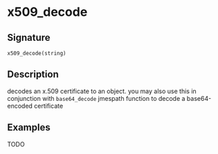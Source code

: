 # x509_decode

## Signature

`x509_decode(string)`

## Description

decodes an x.509 certificate to an object. you may also use this in conjunction with `base64_decode` jmespath function to decode a base64-encoded certificate

## Examples

TODO
